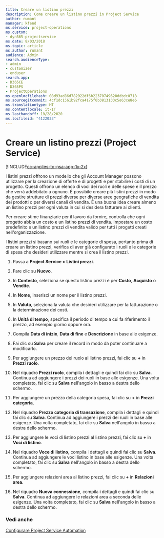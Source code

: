```yaml
---
title: Creare un listino prezzi
description: Come creare un listino prezzi in Project Service
author: rumant
manager: kfend
ms.service: project-operations
ms.custom:
- dyn365-projectservice
ms.date: 8/03/2018
ms.topic: article
ms.author: rumant
audience: Admin
search.audienceType:
- admin
- customizer
- enduser
search.app:
- D365CE
- D365PS
- ProjectOperations
ms.openlocfilehash: 08d93ad86d782922df6b22370749628ddbdc0718
ms.sourcegitcommit: 4cf1dc1561b92fca4175f0b3813133c5e63ce8e6
ms.translationtype: HT
ms.contentlocale: it-IT
ms.lasthandoff: 10/28/2020
ms.locfileid: "4122033"
---
```

# <a name="create-a-price-list-project-service"></a>Creare un listino prezzi (Project Service)

[!INCLUDE[cc-applies-to-psa-app-1x-2x](../includes/cc-applies-to-psa-app-1x-2x.md)]

I listini prezzi offrono un modello che gli Account Manager possono utilizzare per la creazione di offerte e di progetti e per stabilire i costi di un progetto. Questi offrono un elenco di voci dei ruoli e delle spese e il prezzo che verrà addebitato a ognuno. È possibile creare più listini prezzi in modo da gestire strutture di prezzi diverse per diverse aree geografiche di vendita dei prodotti o per diversi canali di vendita. È una buona idea creare almeno un listino prezzi per ogni valuta in cui si desidera fatturare ai clienti.  
  
Per creare stime finanziarie per il lavoro da fornire, controlla che ogni progetto abbia un costo e un listino prezzi di vendita. Impostare un costo predefinito e un listino prezzi di vendita valido per tutti i progetti creati nell'organizzazione.  
  
I listini prezzi si basano sui ruoli e le categorie di spesa, pertanto prima di creare un listino prezzi, verifica di aver già configurato i ruoli e le categorie di spesa che desideri utilizzare mentre si crea il listino prezzi.  
  
1.  Passa a **Project Service > Listini prezzi**.  
  
2.  Fare clic su **Nuovo**.  
  
3.  In **Contesto**, seleziona se questo listino prezzi è per **Costo**, **Acquisto** o **Vendite**.  
  
4.  In **Nome**, inserisci un nome per il listino prezzi.  
  
5.  In **Valuta**, seleziona la valuta che desideri utilizzare per la fatturazione o la determinazione dei costi.  
  
6.  In **Unità di tempo**, specifica il periodo di tempo a cui fa riferimento il prezzo, ad esempio giorno oppure ora.  
  
7.  Compila **Data di inizio**, **Data di fine** e **Descrizione** in base alle esigenze.  
  
8.  Fai clic su **Salva** per creare il record in modo da poter continuare a modificarlo.  
  
9. Per aggiungere un prezzo del ruolo al listino prezzi, fai clic su **+** in **Prezzi ruolo**.  
  
10. Nel riquadro **Prezzi ruolo**, compila i dettagli e quindi fai clic su **Salva**. Continua ad aggiungere i prezzi dei ruoli in base alle esigenze. Una volta completato, fai clic su **Salva** nell'angolo in basso a destra dello schermo.  
  
11. Per aggiungere un prezzo della categoria spesa, fai clic su **+** in **Prezzi categoria**.  
  
12. Nel riquadro **Prezzo categoria di transazione**, compila i dettagli e quindi fai clic su **Salva**. Continua ad aggiungere i prezzi dei ruoli in base alle esigenze. Una volta completato, fai clic su **Salva** nell'angolo in basso a destra dello schermo.  
  
13. Per aggiungere le voci di listino prezzi al listino prezzi, fai clic su **+** in **Voci di listino**.  
  
14. Nel riquadro **Voce di listino**, compila i dettagli e quindi fai clic su **Salva**. Continua ad aggiungere le voci listino in base alle esigenze. Una volta completato, fai clic su **Salva** nell'angolo in basso a destra dello schermo.  
  
15. Per aggiungere relazioni area al listino prezzi, fai clic su **+** in **Relazioni area**.  
  
16. Nel riquadro **Nuova connessione**, compila i dettagli e quindi fai clic su **Salva**. Continua ad aggiungere le relazioni area a seconda delle esigenze. Una volta completato, fai clic su **Salva** nell'angolo in basso a destra dello schermo.  
  
### <a name="see-also"></a>Vedi anche  
 [Configurare Project Service Automation](../psa/configure.md)
